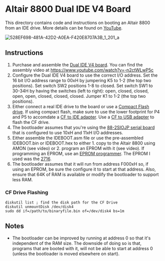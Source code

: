 # Altair 8800 Dual IDE V4 Board

This directory contains code and instructions on booting an Altair 8800 from an IDE drive. More details can be found on [YouTube](https://www.youtube.com/watch?v=lt8m1Byoukw).

![528EF698-481A-42D2-A0EA-F420E8707A3B_1_201_a](https://github.com/kalinchuk/altair_8800/assets/1035984/264cc08d-063c-4383-a567-435029366e9b)

## Instructions

1. Purchase and assemble the [Dual IDE V4 board](http://www.s100computers.com/My%20System%20Pages/IDE%20Board/My%20IDE%20Card.htm). You can find the assembly video at https://www.youtube.com/watch?v=-n2ctWLwP5c
2. Configure the Dual IDE V4 board to use the correct I/O address. Set the 16 bit I/O address range to 00xH by jumpering K5 to 1-2 (the top two positions). Set switch SW2 positions 1-8 to closed. Set switch SW1 to 30-34H by having the switches (left to right): open, closed, closed, open, open, closed, closed, closed. Jumper K1 to 1-2 (the top two positions).
3. Either connect a real IDE drive to the board or use a [Compact Flash drive](https://amzn.to/3wUrLDs). If using compact flash, make sure to use the lower footprint for P4 and P5 to accomdate a [CF to IDE adapter](https://amzn.to/3TEhtA6). Use a [CF to USB adapter](https://amzn.to/3TCYZ2Z) to flash the CF drive.
4. The bootloader assumes that you're using the [88-2SIOJP serial board](https://deramp.com/2SIOJP.html) that is configured to use 10xH and 11xH I/O addresses.
5. Either assemble the IDEBOOT.asm file or use the pre-assembled IDEBOOT.bin or IDEBOOT.hex to either 1. copy to the Altair 8800 using AMON (see video) or 2. program an EPROM with it (see video). If programming an EPROM, use an [EPROM programmer](https://amzn.to/43jpWvG). The EPROM I used was the [2716](https://www.jameco.com/z/2716-Major-Brands-IC-2716-EPROM-16K-Bit-450ns-NMOS-UV-Erasable-and-Electrically-Programmable-EPROM_40002.html).
6. The bootloader assumes that it will run from address F000xH so, if using an EPROM, be sure the configure it to start at that address. Also, ensure that 64K of RAM is available or modify the bootloader to support less RAM.

### CF Drive Flashing

```
diskutil list ; find the disk path for the CF Drive
diskutil unmountDisk /dev/disk4
sudo dd if=/path/to/binaryfile.bin of=/dev/disk4 bs=1m
```


## Notes

* The bootloader can be improved by running at address 0 so that it's independent of the RAM size. The downside of doing so is that, programs that are booted with it, will not be able to start at address 0 (unless the bootloader is moved elsewhere on start).
